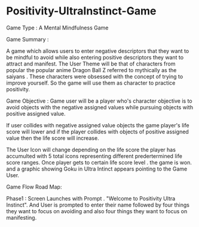# Positivity-UltraInstinct-Game
Game Type : A Mental Mindfulness Game 

Game Summary  :

A game which allows users to enter negative descriptors that they want to be mindful to avoid while also entering positive descriptors they want to attract and manifest. The User Theme will be that of characters from popular  the popular anime Dragon Ball Z referred to mythically as the saiyans . These characters were obsessed with the  concept of trying to improve yourself. So the game will use them as character to practice positivity. 

Game Objective : Game user will be a player who's character objective is to avoid objects with the negative assigned values while pursuing objects with positive assigned value. 

If user collides with negative assigned value objects the game player's  life score will lower and if the player collides with objects of positive assigned value then the life score will increase. 

The User Icon will change depending on the life score the player has accumulted with 5 total icons representing different predertermined life score ranges. Once player gets to certain life score level . the game is won. and a graphic showing Goku in Ultra Intinct appears pointing to the Game User. 

Game Flow Road Map:

Phase1 : Screen Launches with Prompt . "Welcome to Positivity Ultra Instinct". And User is prompted to enter their name  followed by four things they want to focus on avoiding and also four things they want to focus on manifesting.



